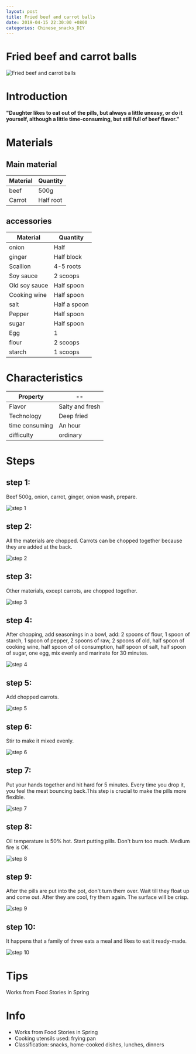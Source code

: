 ```yaml
---
layout: post
title: Fried beef and carrot balls
date: 2019-04-15 22:30:00 +0800
categories: Chinese_snacks_DIY
---
```


# Fried beef and carrot balls

![Fried beef and carrot balls]({{site.baseurl}}/img/409439/409439.jpg)

# Introduction

**"Daughter likes to eat out of the pills, but always a little uneasy, or do it yourself, although a little time-consuming, but still full of beef flavor."**

# Materials


## Main material

Material|Quantity
--|--
beef|500g
Carrot|Half root

## accessories

Material|Quantity
--|--
onion|Half
ginger|Half block
Scallion|4-5 roots
Soy sauce|2 scoops
Old soy sauce|Half spoon
Cooking wine|Half spoon
salt|Half a spoon
Pepper|Half spoon
sugar|Half spoon
Egg|1
flour|2 scoops
starch|1 scoops

# Characteristics

Property|--
--|--
Flavor|Salty and fresh
Technology|Deep fried
time consuming|An hour
difficulty|ordinary

# Steps

## step 1:

Beef 500g, onion, carrot, ginger, onion wash, prepare.

![step 1]({{site.baseurl}}/img/409439/1.jpg)

## step 2:

All the materials are chopped. Carrots can be chopped together because they are added at the back.

![step 2]({{site.baseurl}}/img/409439/2.jpg)

## step 3:

Other materials, except carrots, are chopped together.

![step 3]({{site.baseurl}}/img/409439/3.jpg)

## step 4:

After chopping, add seasonings in a bowl, add: 2 spoons of flour, 1 spoon of starch, 1 spoon of pepper, 2 spoons of raw, 2 spoons of old, half spoon of cooking wine, half spoon of oil consumption, half spoon of salt, half spoon of sugar, one egg, mix evenly and marinate for 30 minutes.

![step 4]({{site.baseurl}}/img/409439/4.jpg)

## step 5:

Add chopped carrots.

![step 5]({{site.baseurl}}/img/409439/5.jpg)

## step 6:

Stir to make it mixed evenly.

![step 6]({{site.baseurl}}/img/409439/6.jpg)

## step 7:

Put your hands together and hit hard for 5 minutes. Every time you drop it, you feel the meat bouncing back.This step is crucial to make the pills more flexible.

![step 7]({{site.baseurl}}/img/409439/7.jpg)

## step 8:

Oil temperature is 50% hot. Start putting pills. Don't burn too much. Medium fire is OK.

![step 8]({{site.baseurl}}/img/409439/8.jpg)

## step 9:

After the pills are put into the pot, don't turn them over. Wait till they float up and come out. After they are cool, fry them again. The surface will be crisp.

![step 9]({{site.baseurl}}/img/409439/9.jpg)

## step 10:

It happens that a family of three eats a meal and likes to eat it ready-made.

![step 10]({{site.baseurl}}/img/409439/10.jpg)

# Tips

Works from Food Stories in Spring

# Info

- Works from Food Stories in Spring
- Cooking utensils used: frying pan
- Classification: snacks, home-cooked dishes, lunches, dinners